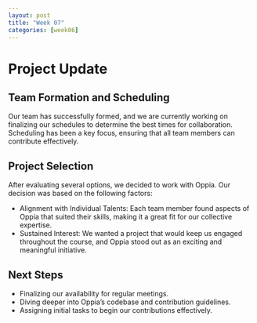 ```yaml
---
layout: post
title: "Week 07"
categories: [week06]
---
```


# Project Update

## Team Formation and Scheduling
Our team has successfully formed, and we are currently working on finalizing our schedules to determine the best times for collaboration. Scheduling has been a key focus, ensuring that all team members can contribute effectively.

## Project Selection
After evaluating several options, we decided to work with Oppia. Our decision was based on the following factors:
- Alignment with Individual Talents: Each team member found aspects of Oppia that suited their skills, making it a great fit for our collective expertise.
- Sustained Interest: We wanted a project that would keep us engaged throughout the course, and Oppia stood out as an exciting and meaningful initiative.

## Next Steps
- Finalizing our availability for regular meetings.
- Diving deeper into Oppia’s codebase and contribution guidelines.
- Assigning initial tasks to begin our contributions effectively.

